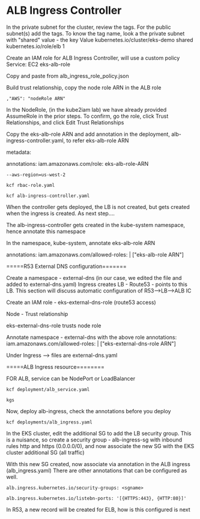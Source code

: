 ALB Ingress Controller
=======================

In the private subnet for the cluster, review the tags.  For the public subnet(s) add the tags.  To know the tag name, look a the private subnet with "shared" value - 
the key                                 Value 
kubernetes.io/cluster/eks-demo          shared
kubernetes.io/role/elb                  1



Create an IAM role for ALB Ingress Controller, will use a custom policy
Service: EC2
    eks-alb-role

Copy and paste from alb_ingress_role_policy.json

Build trust relationship, copy the node role ARN in the ALB role

    ,"AWS": "nodeRole ARN"

In the NodeRole, (in the kube2iam lab) we have already provided AssumeRole in the prior steps.  To confirm, go the role, click Trust Relationships, and click Edit Trust Relationships



Copy the eks-alb-role ARN and add annotation in the deployment, alb-ingress-controller.yaml, to refer eks-alb-role ARN 

metadata:

   annotations:
     iam.amazonaws.com/role: eks-alb-role-ARN

    --aws-region=us-west-2

    kcf rbac-role.yaml

    kcf alb-ingress-controller.yaml

When the controller gets deployed, the LB is not created, but gets created when the ingress is created. As next step....

The alb-ingress-controller gets created in the kube-system namespace, hence annotate this namespace

In the namespace, kube-system, annotate eks-alb-role ARN 

   annotations:
     iam.amazonaws.com/allowed-roles: |
       ["eks-alb-role ARN"]


=====R53 External DNS configuration=======

Create a namespace - external-dns (in our case, we edited the file and added to external-dns.yaml)
Ingress creates LB - Route53 - points to this LB.  This section will discuss automatic configuration of R53-->LB-->ALB IC

Create an IAM role - eks-external-dns-role (route53 access)

Node - Trust relationship

eks-external-dns-role trusts node role

Annotate namespace - external-dns with the above role
  annotations:
     iam.amazonaws.com/allowed-roles: |
       ["eks-external-dns-role ARN"]

Under Ingress --> files are 
    external-dns.yaml

=====ALB Ingress resource========

FOR ALB, service can be NodePort or LoadBalancer

    kcf deployment/alb_service.yaml

    kgs

Now, deploy alb-ingress, check the annotations before you deploy

    kcf deployments/alb_ingress.yaml

In the EKS cluster, edit the additional SG to add the LB security group.  This is a nuisance, so create a security group - alb-ingress-sg with inbound rules http and https (0.0.0.0/0), and now associate the new SG with the EKS cluster additional SG (all traffic)

With this new SG created, now associate via annotation in the ALB ingress (alb_ingress.yaml)  There are other annotations that can be configured as well.

    alb.ingress.kubernetes.io/security-groups: <sgname>

    alb.ingress.kubernetes.io/listebn-ports: '[{HTTPS:443}, {HTTP:80}]'

In R53, a new record will be created for ELB, how is this configured is next






